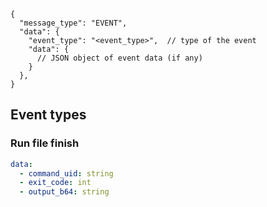 ```json5
{
  "message_type": "EVENT",
  "data": {
    "event_type": "<event_type>",  // type of the event
    "data": {
      // JSON object of event data (if any)
    }
  },
}
```

## Event types
### Run file finish
```yaml
data:
  - command_uid: string
  - exit_code: int 
  - output_b64: string
```
